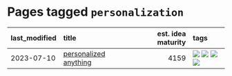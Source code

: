 # Pages tagged `personalization`

|last_modified|title|est. idea maturity|tags
|:---|:---|---:|:---|
|2023-07-10|[personalized anything](../personalized_anything.md)|4159|[![](https://img.shields.io/badge/tag-gdpr_data_export-7c795e)](../tags/gdpr_data_export.md) [![](https://img.shields.io/badge/tag-llm-95bed6)](../tags/llm.md) [![](https://img.shields.io/badge/tag-personalization-1743a)](../tags/personalization.md) [![](https://img.shields.io/badge/tag-productivity-c92725)](../tags/productivity.md)|